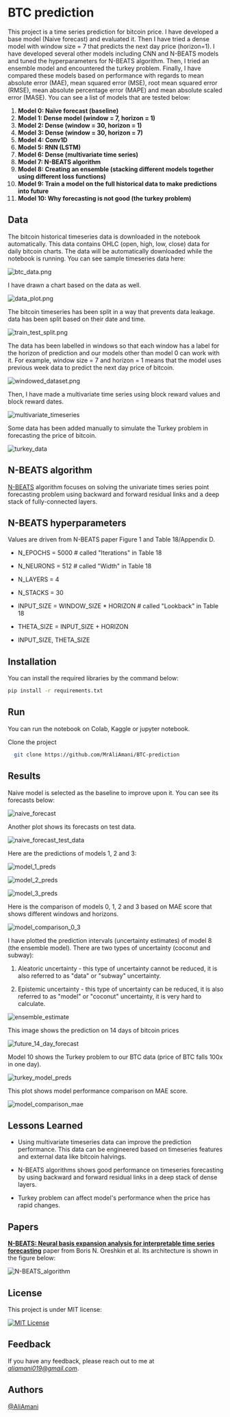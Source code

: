 # BTC prediction

This project is a time series prediction for bitcoin price. I have developed a base model (Naive forecast) and evaluated it. Then I have tried  a dense model with window size = 7 that predicts the next day price (horizon=1). I have developed several other models including CNN and N-BEATS models and tuned the hyperparameters for N-BEATS algorithm. Then, I tried an ensemble model and encountered the turkey problem. Finally, I have compared these models based on performance with regards to mean absolute error (MAE), mean squared error (MSE), root mean squared error (RMSE), mean absolute percentage error (MAPE) and mean absolute scaled error (MASE). You can see a list of models that are tested below:

1. **Model 0: Naïve forecast (baseline)**
2. **Model 1: Dense model (window = 7, horizon = 1)**
3. **Model 2: Dense (window = 30, horizon = 1)**
4. **Model 3: Dense (window = 30, horizon = 7)**
5. **Model 4: Conv1D**
6. **Model 5: RNN (LSTM)**
7. **Model 6: Dense (multivariate time series)**
8. **Model 7: N-BEATS algorithm**
9. **Model 8: Creating an ensemble (stacking different models together using different loss functions)**
10. **Model 9: Train a model on the full historical data to make predictions into future**
11. **Model 10: Why forecasting is not good (the turkey problem)**

## Data

The bitcoin historical timeseries data is downloaded in the notebook automatically. This data contains OHLC (open, high, low, close) data for daily bitcoin charts. The data will be automatically downloaded while the notebook is running. You can see sample timeseries data here:

![btc_data.png](images/btc_data.png)

I have drawn a chart based on the data as well.

![data_plot.png](images/data_plot.png)

The bitcoin timeseries has been split in a way that prevents data leakage. data has been split based on their date and time.

![train_test_split.png](images/train_test_split.png)

The data has been labelled in windows so that each window has a label for the horizon of prediction and our models other than model 0 can work with it. For example, window size = 7 and horizon = 1 means that the model uses previous week data to predict the next day price of bitcoin.

![windowed_dataset.png](images/windowed_dataset.png)

Then, I have made a multivariate time series using block reward values and block reward dates.

![multivariate_timeseries](images/multivariate_timeseries.png)

Some data has been added manually to simulate the Turkey problem in forecasting the price of bitcoin.

![turkey_data](images/turkey_data.png)

## N-BEATS algorithm

[N-BEATS](https://arxiv.org/abs/1905.10437) algorithm focuses on solving the univariate times series point forecasting problem using backward and forward residual links and a deep stack of fully-connected layers.

## N-BEATS hyperparameters

Values are driven from N-BEATS paper Figure 1 and Table 18/Appendix D.

- N_EPOCHS = 5000 # called "Iterations" in Table 18
- N_NEURONS = 512 # called "Width" in Table 18
- N_LAYERS = 4
- N_STACKS = 30

- INPUT_SIZE = WINDOW_SIZE * HORIZON # called "Lookback" in Table 18
- THETA_SIZE = INPUT_SIZE + HORIZON

- INPUT_SIZE, THETA_SIZE

## Installation

You can install the required libraries by the command below:

```bash
pip install -r requirements.txt
```

## Run

You can run the notebook on Colab, Kaggle or jupyter notebook.

Clone the project

```bash
  git clone https://github.com/MrAliAmani/BTC-prediction
```

## Results

Naive model is selected as the baseline to improve upon it. You can see its forecasts below:

![naive_forecast](images/naive_forecast.png)

Another plot shows its forecasts on test data.

![naive_forecast_test_data](images/naive_forecast_test_data.png)

Here are the predictions of models 1, 2 and 3:

![model_1_preds](images/model_1_preds.png)

![model_2_preds](images/model_2_preds.png)

![model_3_preds](images/model_3_preds.png)

Here is the comparison of models 0, 1, 2 and 3 based on MAE score that shows different windows and horizons.

![model_comparison_0_3](images/model_comparison_0_3.png)

I have plotted the prediction intervals (uncertainty estimates) of model 8 (the ensemble model). There are two types of uncertainty (coconut and subway):

1. Aleatoric uncertainty - this type of uncertainty cannot be reduced, it is also referred to as "data" or "subway" uncertainty.

2. Epistemic uncertainty - this type of uncertainty can be reduced, it is also referred to as "model" or "coconut" uncertainty, it is very hard to calculate.

![ensemble_estimate](images/ensemble_estimate.png)

This image shows the prediction on 14 days of bitcoin prices

![future_14_day_forecast](images/future_14_day_forecast.png)

Model 10 shows the Turkey problem to our BTC data (price of BTC falls 100x in one day).

![turkey_model_preds](images/turkey_model_preds.png)

This plot shows model performance comparison on MAE score.

![model_comparison_mae](images/model_comparison_mae.png)

## Lessons Learned

- Using multivariate timeseries data can improve the prediction performance. This data can be engineered based on timeseries features and external data like bitcoin halvings.

- N-BEATS algorithms shows good performance on timeseries forecasting by using backward and forward residual links in a deep stack of dense layers.

- Turkey problem can affect model's performance when the price has rapid changes.

## Papers

**[N-BEATS: Neural basis expansion analysis for interpretable time series forecasting](https://arxiv.org/abs/1905.10437)** paper from Boris N. Oreshkin et al. Its architecture is shown in the figure below:

![N-BEATS_algorithm](images/N-BEATS_algorithm.png)

## License

This project is under MIT license:

[![MIT License](https://img.shields.io/badge/License-MIT-green.svg)](https://choosealicense.com/licenses/mit/)

## Feedback

If you have any feedback, please reach out to me at *<aliamani019@gmail.com>*.

## Authors

[@AliAmani](https://github.com/MrAliAmani)
